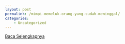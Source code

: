 ```yaml
---
layout: post
permalink: /mimpi-memeluk-orang-yang-sudah-meninggal/
categories:
    - Uncategorized
---
```


[Baca Selengkapnya](/07)